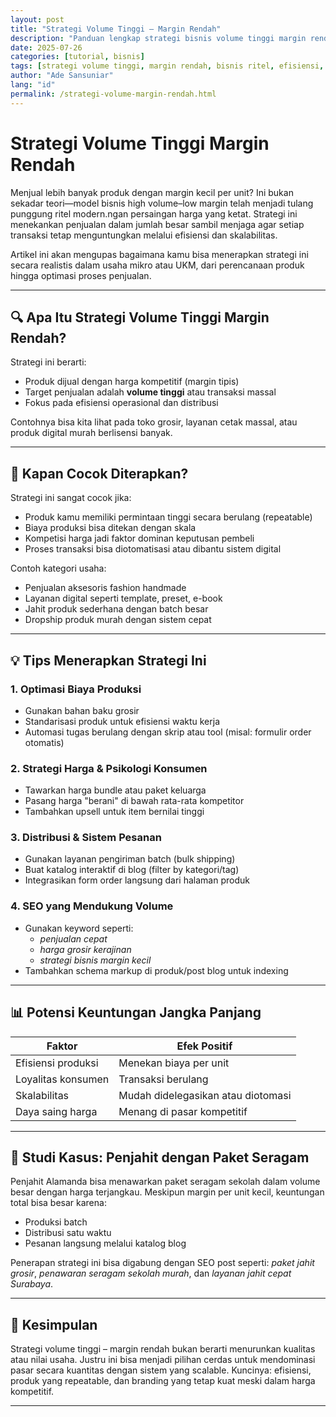 ```yaml
---
layout: post
title: "Strategi Volume Tinggi – Margin Rendah"
description: "Panduan lengkap strategi bisnis volume tinggi margin rendah dengan fokus pada optimalisasi penjualan, efisiensi operasional, dan daya saing harga di pasar modern."
date: 2025-07-26
categories: [tutorial, bisnis]
tags: [strategi volume tinggi, margin rendah, bisnis ritel, efisiensi, penjualan massal]
author: "Ade Sansuniar"
lang: "id"
permalink: /strategi-volume-margin-rendah.html
---
```


<h1>Strategi Volume Tinggi Margin Rendah</h1>

Menjual lebih banyak produk dengan margin kecil per unit? Ini bukan sekadar teori—model bisnis high volume–low margin telah menjadi tulang punggung ritel modern.ngan persaingan harga yang ketat. Strategi ini menekankan penjualan dalam jumlah besar sambil menjaga agar setiap transaksi tetap menguntungkan melalui efisiensi dan skalabilitas.

Artikel ini akan mengupas bagaimana kamu bisa menerapkan strategi ini secara realistis dalam usaha mikro atau UKM, dari perencanaan produk hingga optimasi proses penjualan.

---

## 🔍 Apa Itu Strategi Volume Tinggi Margin Rendah?

Strategi ini berarti:
- Produk dijual dengan harga kompetitif (margin tipis)
- Target penjualan adalah **volume tinggi** atau transaksi massal
- Fokus pada efisiensi operasional dan distribusi

Contohnya bisa kita lihat pada toko grosir, layanan cetak massal, atau produk digital murah berlisensi banyak.

---

## 🎯 Kapan Cocok Diterapkan?

Strategi ini sangat cocok jika:
- Produk kamu memiliki permintaan tinggi secara berulang (repeatable)
- Biaya produksi bisa ditekan dengan skala
- Kompetisi harga jadi faktor dominan keputusan pembeli
- Proses transaksi bisa diotomatisasi atau dibantu sistem digital

Contoh kategori usaha:
- Penjualan aksesoris fashion handmade
- Layanan digital seperti template, preset, e-book
- Jahit produk sederhana dengan batch besar
- Dropship produk murah dengan sistem cepat

---

## 💡 Tips Menerapkan Strategi Ini

### 1. **Optimasi Biaya Produksi**
- Gunakan bahan baku grosir
- Standarisasi produk untuk efisiensi waktu kerja
- Automasi tugas berulang dengan skrip atau tool (misal: formulir order otomatis)

### 2. **Strategi Harga & Psikologi Konsumen**
- Tawarkan harga bundle atau paket keluarga
- Pasang harga "berani" di bawah rata-rata kompetitor
- Tambahkan upsell untuk item bernilai tinggi

### 3. **Distribusi & Sistem Pesanan**
- Gunakan layanan pengiriman batch (bulk shipping)
- Buat katalog interaktif di blog (filter by kategori/tag)
- Integrasikan form order langsung dari halaman produk

### 4. **SEO yang Mendukung Volume**
- Gunakan keyword seperti:
  - _penjualan cepat_
  - _harga grosir kerajinan_
  - _strategi bisnis margin kecil_
- Tambahkan schema markup di produk/post blog untuk indexing

---

## 📊 Potensi Keuntungan Jangka Panjang

| Faktor            | Efek Positif                      |
|-------------------|-----------------------------------|
| Efisiensi produksi | Menekan biaya per unit            |
| Loyalitas konsumen | Transaksi berulang                |
| Skalabilitas       | Mudah didelegasikan atau diotomasi |
| Daya saing harga   | Menang di pasar kompetitif        |

---

## 🧵 Studi Kasus: Penjahit dengan Paket Seragam

Penjahit Alamanda bisa menawarkan paket seragam sekolah dalam volume besar dengan harga terjangkau. Meskipun margin per unit kecil, keuntungan total bisa besar karena:
- Produksi batch
- Distribusi satu waktu
- Pesanan langsung melalui katalog blog

Penerapan strategi ini bisa digabung dengan SEO post seperti: _paket jahit grosir_, _penawaran seragam sekolah murah_, dan _layanan jahit cepat Surabaya_.

---

## 📌 Kesimpulan

Strategi volume tinggi – margin rendah bukan berarti menurunkan kualitas atau nilai usaha. Justru ini bisa menjadi pilihan cerdas untuk mendominasi pasar secara kuantitas dengan sistem yang scalable. Kuncinya: efisiensi, produk yang repeatable, dan branding yang tetap kuat meski dalam harga kompetitif.

---
